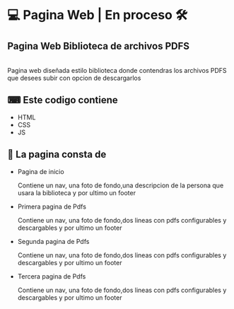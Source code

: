 <h1>💻 Pagina Web   |   En proceso 🛠 </h1>
  <h2>Pagina Web Biblioteca de archivos PDFS</h2>
  <br>
    Pagina web diseñada estilo biblioteca donde contendras los archivos PDFS que desees subir con opcion de descargarlos 
   
   <h2>⌨ Este codigo contiene </h2>
      <ul>
  <li>HTML</li>
  <li>CSS</li>
  <li>JS</li>
      </ul>
   <h2>📂 La pagina consta de</h2>
      <ul>
  <li>Pagina de inicio</li>
  <p>Contiene un nav, una foto de fondo,una descripcion de la persona que usara la biblioteca y por ultimo un footer</p>
  <li>Primera pagina de Pdfs</li>
  <p>Contiene un nav, una foto de fondo,dos lineas con pdfs configurables y descargables y por ultimo un footer</p>
  <li>Segunda pagina de Pdfs</li>
  <p>Contiene un nav, una foto de fondo,dos lineas con pdfs configurables y descargables y por ultimo un footer</p>
  <li>Tercera pagina de Pdfs</li>
  <p>Contiene un nav, una foto de fondo,dos lineas con pdfs configurables y descargables y por ultimo un footer</p>
      </ul>

